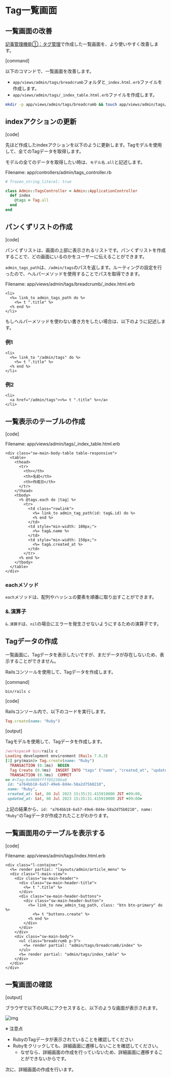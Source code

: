 # Tag一覧画面

## 一覧画面の改善

[記事管理機能①：タグ管理](./cms-tag.md)で作成した一覧画面を、より使いやすく改善します。

[command]

以下のコマンドで、一覧画面を改善します。

- `app/views/admin/tags/breadcrumb`フォルダと`_index.html.erb`ファイルを作成します。
- `app/views/admin/tags/_index_table.html.erb`ファイルを作成します。

```bash
mkdir -p app/views/admin/tags/breadcrumb && touch app/views/admin/tags/breadcrumb/_index.html.erb && touch app/views/admin/tags/_index_table.html.erb
```

## indexアクションの更新

[code]

先ほど作成したindexアクションを以下のように更新します。Tagモデルを使用して、全てのTagデータを取得します。

モデルの全てのデータを取得したい時は、`モデル名.all`と記述します。

Filename: app/controllers/admin/tags_controller.rb

```ruby
# frozen_string_literal: true

class Admin::TagsController < Admin::ApplicationController
  def index
    @tags = Tag.all
  end
end
```

## パンくずリストの作成

[code]

パンくずリストは、画面の上部に表示されるリストです。パンくずリストを作成することで、どの画面にいるのかをユーザーに伝えることができます。

`admin_tags_path`は、`/admin/tags`のパスを返します。ルーティングの設定を行ったので、ヘルパーメソッドを使用することでパスを取得できます。

Filename: app/views/admin/tags/breadcrumb/_index.html.erb

```erb
<li>
  <%= link_to admin_tags_path do %>
    <%= t ".title" %>
  <% end %>
</li>
```

もしヘルパーメソッドを使わない書き方をしたい場合は、以下のように記述します。

### 例1

```erb
<li>
  <%= link_to "/admin/tags" do %>
    <%= t ".title" %>
  <% end %>
</li>
```

### 例2

```erb
<li>
  <a href="/admin/tags"><%= t ".title" %></a>
</li>
```

## 一覧表示のテーブルの作成

[code]

Filename: app/views/admin/tags/_index_table.html.erb

```erb
<div class="sw-main-body-table table-responsive">
  <table>
    <thead>
      <tr>
        <th></th>
        <th>名前</th>
        <th>作成日</th>
      </tr>
    </thead>
    <tbody>
      <% @tags.each do |tag| %>
        <tr>
          <td class="rowlink">
            <%= link_to admin_tag_path(id: tag&.id) do %>
            <% end %>
          </td>
          <td style="min-width: 100px;">
            <%= tag&.name %>
          </td>
          <td style="min-width: 150px;">
            <%= tag&.created_at %>
          </td>
        </tr>
      <% end %>
    </tbody>
  </table>
</div>
```

### eachメソッド

`each`メソッドは、配列やハッシュの要素を順番に取り出すことができます。

### &.演算子

`&.演算子`は、`nil`の場合にエラーを発生させないようにするための演算子です。


## Tagデータの作成

一覧画面に、Tagデータを表示したいですが、まだデータが存在しないため、表示することができません。

Railsコンソールを使用して、Tagデータを作成します。

[command]

```bash
bin/rails c
```

[code]

Railsコンソール内で、以下のコードを実行します。

```ruby
Tag.create(name: "Ruby")
```

[output]

Tagモデルを使用して、Tagデータを作成します。

```ruby
/workspace# bin/rails c
Loading development environment (Rails 7.0.3)
[1] pry(main)> Tag.create(name: "Ruby")
  TRANSACTION (0.1ms)  BEGIN
  Tag Create (0.9ms)  INSERT INTO "tags" ("name", "created_at", "updated_at") VALUES ($1, $2, $3) RETURNING "id"  [["name", "Ruby"], ["created_at", "2023-07-08 15:35:31.415910"], ["updated_at", "2023-07-08 15:35:31.415910"]]
  TRANSACTION (0.9ms)  COMMIT
=> #<Tag:0x0000ffff852366a0
 id: "a764bb18-6a57-49e6-8d4e-58a2d75b0210",
 name: "Ruby",
 created_at: Sat, 08 Jul 2023 15:35:31.415910000 JST +09:00,
 updated_at: Sat, 08 Jul 2023 15:35:31.415910000 JST +09:00>
```

上記の結果から、`id: "a764bb18-6a57-49e6-8d4e-58a2d75b0210", name: "Ruby"`のTagデータが作成されたことがわかります。

## 一覧画面用のテーブルを表示する

[code]

Filename: app/views/admin/tags/index.html.erb

```erb
<div class="l-container">
  <%= render partial: "layouts/admin/article_menu" %>
  <div class="l-main-view">
    <div class="sw-main-header">
      <div class="sw-main-header-title">
        <%= t ".title" %>
      </div>
      <div class="sw-main-header-buttons">
        <div class="sw-main-header-button">
          <%= link_to new_admin_tag_path, class: "btn btn-primary" do %>
            <%= t "buttons.create" %>
          <% end %>
        </div>
      </div>
    </div>
    <div class="sw-main-body">
      <ul class="breadcrumb p-3">
        <%= render partial: "admin/tags/breadcrumb/index" %>
      </ul>
      <%= render partial: "admin/tags/index_table" %>
    </div>
  </div>
</div>
```

## 一覧画面の確認

[output]

ブラウザで以下のURLにアクセスすると、以下のような画面が表示されます。

![img](./images/cms-tag-2.png)

※ 注意点
- RubyのTagデータが表示されていることを確認してください
- Rubyをクリックしても、詳細画面に遷移しないことを確認してください。
  - なぜなら、詳細画面の作成を行っていないため、詳細画面に遷移することができないからです。

次に、詳細画面の作成を行います。